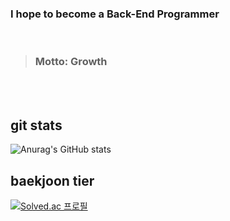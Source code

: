 ### I hope to become a Back-End Programmer
<br>

> ### Motto: Growth

<br>
<br>

## git stats
![Anurag's GitHub stats](https://github-readme-stats.vercel.app/api?username=minoflower31&show_icons=true&theme=tokyonight)

## baekjoon tier
[![Solved.ac
프로필](http://mazassumnida.wtf/api/v2/generate_badge?boj=minoflower31)](https://solved.ac/minoflower31)
